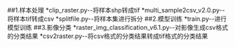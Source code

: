 ##1.样本处理
*clip_raster.py--将样本shp转成tif
*multi_sample2csv_v2.0.py--将样本tif转成csv
*splitfile.py--将样本集进行拆分
##2.模型训练
*train.py--进行模型训练
##3.影像分类
*raster_img_classification_v6.1.py--对影像生成csv格式的分类结果
*csv2raster.py--将csv格式的分类结果转成tif格式的分类结果
